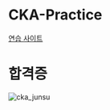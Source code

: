 # CKA-Practice
[연습 사이트](https://www.udemy.com/course/certified-kubernetes-administrator-with-practice-tests/)

# 합격증
![cka_junsu](https://user-images.githubusercontent.com/63388678/104115166-88f1c580-534f-11eb-994b-a98f55a37483.png)